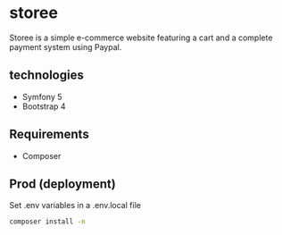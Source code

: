 # storee

Storee is a simple e-commerce website featuring a cart and a complete payment system using Paypal. 

## technologies

- Symfony 5
- Bootstrap 4

## Requirements

- Composer

## Prod (deployment)

Set .env variables in a .env.local file

```bash
composer install -n
```